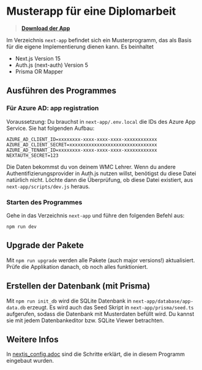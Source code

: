 # Musterapp für eine Diplomarbeit

> **[Download der App](./next-app20241209.zip)**

Im Verzeichnis `next-app` befindet sich ein Musterprogramm, das als Basis für die eigene Implementierung dienen kann.
Es beinhaltet

- Next.js Version 15
- Auth.js (next-auth) Version 5
- Prisma OR Mapper

## Ausführen des Programmes

### Für Azure AD: app registration

Voraussetzung: Du brauchst in `next-app/.env.local` die IDs des Azure App Service.
Sie hat folgenden Aufbau:

```
AZURE_AD_CLIENT_ID=xxxxxxxx-xxxx-xxxx-xxxx-xxxxxxxxxxxx
AZURE_AD_CLIENT_SECRET=xxxxxxxxxxxxxxxxxxxxxxxxxxxxxxxx
AZURE_AD_TENANT_ID=xxxxxxxx-xxxx-xxxx-xxxx-xxxxxxxxxxxx
NEXTAUTH_SECRET=123
```

Die Daten bekommst du von deinem WMC Lehrer.
Wenn du andere Authentifizierungsprovider in Auth.js nutzen willst, benötigst du diese Datei natürlich nicht.
Löchte dann die Überprüfung, ob diese Datei existiert, aus `next-app/scripts/dev.js` heraus.

### Starten des Programmes

Gehe in das Verzeichnis `next-app` und führe den folgenden Befehl aus:

```
npm run dev
```

## Upgrade der Pakete

Mit `npm run upgrade` werden alle Pakete (auch major versions!) aktualisiert.
Prüfe die Applikation danach, ob noch alles funktioniert.

## Erstellen der Datenbank (mit Prisma)

Mit `npm run init_db` wird die SQLite Datenbank in `next-app/database/app-data.db` erzeugt.
Es wird auch das Seed Skript in `next-app/prisma/seed.ts` aufgerufen, sodass die Datenbank mit Musterdaten befüllt wird.
Du kannst sie mit jedem Datenbankeditor bzw. SQLite Viewer betrachten.

## Weitere Infos

In [nextjs_config.adoc](doku/nextjs_config.adoc) sind die Schritte erklärt, die in diesem Programm eingebaut wurden.
